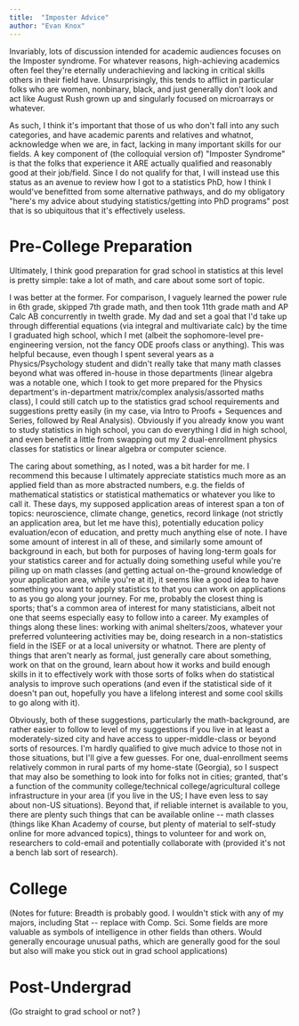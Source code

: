 ```yaml
---
title:  "Imposter Advice"
author: "Evan Knox"
---
```


Invariably, lots of discussion intended for academic audiences focuses on the Imposter syndrome.  For whatever reasons, high-achieving academics often feel they're eternally underachieving and lacking in critical skills others in their field have.  Unsurprisingly, this tends to afflict in particular folks who are women, nonbinary, black, and just generally don't look and act like August Rush grown up and singularly focused on microarrays or whatever.  

As such, I think it's important that those of us who don't fall into any such categories, and have academic parents and relatives and whatnot, acknowledge when we are, in fact, lacking in many important skills for our fields.  A key component of (the colloquial version of) "Imposter Syndrome" is that the folks that experience it ARE actually qualified and reasonably good at their job/field.  Since I do not qualify for that, I will instead use this status as an avenue to review how I got to a statistics PhD, how I think I would've benefitted from some alternative pathways, and do my obligatory "here's my advice about studying statistics/getting into PhD programs" post that is so ubiquitous that it's effectively useless.  

# Pre-College Preparation

Ultimately, I think good preparation for grad school in statistics at this level is pretty simple:  take a lot of math, and care about some sort of topic.  

I was better at the former.  For comparison, I vaguely learned the power rule in 6th grade, skipped 7th grade math, and then took 11th grade math and AP Calc AB concurrently in twelth grade.  My dad and set a goal that I'd take up through differential equations (via integral and multivariate calc) by the time I graduated high school, which I met (albeit the sophomore-level pre-engineering version, not the fancy ODE proofs class or anything).  This was helpful because, even though I spent several years as a Physics/Psychology student and didn't really take that many math classes beyond what was offered in-house in those departments (linear algebra was a notable one, which I took to get more prepared for the Physics department's in-department matrix/complex analysis/assorted maths class), I could still catch up to the statistics grad school requirements and suggestions pretty easily (in my case, via Intro to Proofs + Sequences and Series, followed by Real Analysis).  Obviously if you already know you want to study statistics in high school, you can do everything I did in high school, and even benefit a little from swapping out my 2 dual-enrollment physics classes for statistics or linear algebra or computer science.

The caring about something, as I noted, was a bit harder for me.  I recommend this because I ultimately appreciate statistics much more as an applied field than as more abstracted numbers, e.g. the fields of mathematical statistics or statistical mathematics or whatever you like to call it.  These days, my supposed application areas of interest span a ton of topics:  neuroscience, climate change, genetics, record linkage (not strictly an application area, but let me have this), potentially education policy evaluation/econ of education, and pretty much anything else of note.  I have some amount of interest in all of these, and similarly some amount of background in each, but both for purposes of having long-term goals for your statistics career and for actually doing something useful while you're piling up on math classes (and getting actual on-the-ground knowledge of your application area, while you're at it), it seems like a good idea to have something you want to apply statistics to that you can work on applications to as you go along your journey.  For me, probably the closest thing is sports; that's a common area of interest for many statisticians, albeit not one that seems especially easy to follow into a career.  My examples of things along these lines:  working with animal shelters/zoos, whatever your preferred volunteering activities may be, doing research in a non-statistics field in the ISEF or at a local university or whatnot.  There are plenty of things that aren't nearly as formal, just generally care about something, work on that on the ground, learn about how it works and build enough skills in it to effectively work with those sorts of folks when do statistical analysis to improve such operations (and even if the statistical side of it doesn't pan out, hopefully you have a lifelong interest and some cool skills to go along with it).

Obviously, both of these suggestions, particularly the math-background, are rather easier to follow to level of my suggestions if you live in at least a moderately-sized city and have access to upper-middle-class or beyond sorts of resources.  I'm hardly qualified to give much advice to those not in those situations, but I'll give a few guesses.  For one, dual-enrollment seems relatively common in rural parts of my home-state (Georgia), so I suspect that may also be something to look into for folks not in cities; granted, that's a function of the community college/technical college/agricultural college infrastructure in your area (if you live in the US; I have even less to say about non-US situations).  Beyond that, if reliable internet is available to you, there are plenty such things that can be available online -- math classes (things like Khan Academy of course, but plenty of material to self-study online for more advanced topics), things to volunteer for and work on, researchers to cold-email and potentially collaborate with (provided it's not a bench lab sort of research).

# College

(Notes for future:  Breadth is probably good.  I wouldn't stick with any of my majors, including Stat -- replace with Comp. Sci.  Some fields are more valuable as symbols of intelligence in other fields than others.  Would generally encourage unusual paths, which are generally good for the soul but also will make you stick out in grad school applications)

# Post-Undergrad

(Go straight to grad school or not?  )